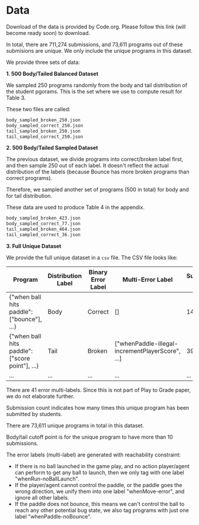 # Data

Download of the data is provided by Code.org. Please follow this link (will become ready soon) to download.

In total, there are 711,274 submissions, and 73,611 programs out of these submisions are unique. 
We only include the unique programs in this dataset.

We provide three sets of data:

**1. 500 Body/Tailed Balanced Dataset**

We sampled 250 programs randomly from the body and tail distribution of the student pgorams. This is the set where we use to compute
result for Table 3.

These two files are called:

```bash
body_sampled_broken_250.json
body_sampled_correct_250.json
tail_sampled_broken_250.json
tail_sampled_correct_250.json
```

**2. 500 Body/Tailed Sampled Dataset**

The previous dataset, we divide programs into correct/broken label first, and then sample 250 out of each label.
It doesn't reflect the actual distribution of the labels (because Bounce has more broken programs than correct programs).

Therefore, we sampled another set of programs (500 in total) for body and for tail distribution.

These data are used to produce Table 4 in the appendix.

```bash
body_sampled_broken_423.json
body_sampled_correct_77.json
tail_sampled_broken_464.json
tail_sampled_correct_36.json
```

**3. Full Unique Dataset**

We provide the full unique dataset in a `csv` file. The CSV file looks like:

| Program      | Distribution Label | Binary Error Label| Multi-Error Label | Submission Count |
| ----------- | ----------- | -----------| -----------| -----------|
| {"when ball hits paddle": ["bounce"], ...}      | Body       | Correct| [] | 145636 |
| {"when ball hits paddle": ["score point"], ...}   | Tail        | Broken | ["whenPaddle-illegal-incrementPlayerScore", ...] | 3955|
| ...  | ...        | ...  | ...  | ... |

There are 41 error multi-labels. Since this is not part of Play to Grade paper, we do not elaborate further.

Submission count indicates how many times this unique program has been submitted by students.

There are 73,611 unique programs in total in this dataset.

Body/tail cutoff point is for the unique program to have more than 10 submissions. 

The error labels (multi-label) are generated with reachability constraint:
- If there is no ball launched in the game play, and no action player/agent can perform to get any ball to launch, then we
only tag with one label "whenRun-noBallLaunch".
- If the player/agent cannot control the paddle, or the paddle goes the wrong direction, we unify them into one label "whenMove-error", and ignore all other labels.
- If the paddle does not bounce, this means we can't control the ball to reach any other potential bug state, we also tag programs with just 
one label "whenPaddle-noBounce".